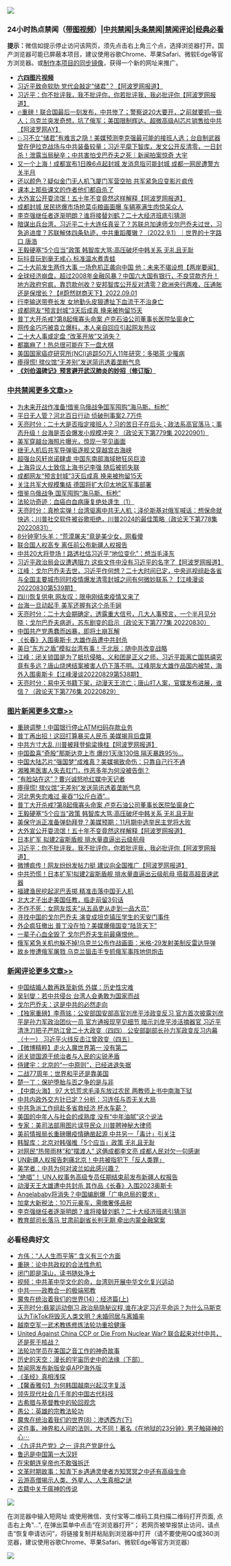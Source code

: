 ![](https://raw.githubusercontent.com/jsvpn/jsproxy/dev/64photo/fqnews-qr.jpg)

<div id="tt">
<h3>24小时热点禁闻（<a href="https://aaa.v2dns.tk/?QAjUl=BgRp5UNKRn&T5Vk=fPVH&Q59Ab=WxGE" target="_blank">带图视频</a>）|<a href="#%E4%B8%AD%E5%85%B1%E7%A6%81%E9%97%BB%E6%9B%B4%E5%A4%9A%E6%96%87%E7%AB%A0">中共禁闻</a>|<a href="#%E5%9B%BE%E7%89%87%E6%96%B0%E9%97%BB%E6%9B%B4%E5%A4%9A%E6%96%87%E7%AB%A0">头条禁闻</a>|<a href="#%E6%96%B0%E9%97%BB%E8%AF%84%E8%AE%BA%E6%9B%B4%E5%A4%9A%E6%96%87%E7%AB%A0">禁闻评论|<a href="#%E5%BF%85%E7%9C%8B%E7%BB%8F%E5%85%B8%E5%A5%BD%E6%96%87">经典必看</a></h3>
<div><b>提示：</b>微信如提示停止访问该网页，须先点击右上角三个点，选择浏览器打开。国产浏览器可能已屏蔽本项目，建议使用谷歌Chrome、苹果Safari、微软Edge等官方浏览器。或<a href="%E5%88%B6%E4%BD%9Cgit%E7%A6%81%E9%97%BB%E9%95%9C%E5%83%8F.md">制作本项目的同步镜像</a>，获得一个新的网址来推广。</div>
<ul>
<li><b><a href="http://d2.v2rss.gq/64.mp4" target="_blank">六四图片视频</a></b></li>
<li><a href="/cnnews/20220901/1779100.md">习近平致命软肋 党代会敲定“储君”？【阿波罗网报道】</a></li>
<li><a href="/topimagenews/20220901/1779087.md">习近平：你不批评我，我不批评你，你若批评我，我必批评你【阿波罗网报道】</a></li>
<li><a href="/bannedvideo/20220901/1779162.md">🔥重磅！联合国最后一刻发布，中共惨了；警察说20大要开，之前就要抓一些人；乌克兰突发奇想，坑了俄军；美国限制辉达、超微高级AI芯片销售给中共【阿波罗网AY】</a></li>
<li><a href="/bannedvideo/20220901/1779102.md">💥习不立“储君”有难言之隐！美媒预测李克强最可能的接班人选；台自制武器曾在伊拉克战场与中共装备较量；习近平麾下智库，发文公开反清零，一日封杀！泄露当局秘辛；中共害怕戈巴乔夫之死｜新闻拍案惊奇 大宇</a></li>
<li><a href="/cnnews/20220901/1779126.md">又一个上海！成都宣布1日晚6点起封城 发消息指可能封城 成都一网民遭警方关半月</a></li>
<li><a href="/cnnews/20220901/1779127.md">还以颜色？疑似金门无人机飞厦门军营空拍 共军紧急应变影片疯传</a></li>
<li><a href="/cnnews/20220902/1779381.md">课本上那些课文的作者他们都自杀了</a></li>
<li><a href="/topimagenews/20220901/1779089.md">大外宣公开耍流氓！五十年不变竟然这样解释【阿波罗网报道】</a></li>
<li><a href="/cnnews/20220902/1779285.md">成都封城 居民挤爆市场抢菜屯粮画面曝 车辆塞满生肉惊呆众人</a></li>
<li><a href="/comments/20220902/1779362.md">李克强继任者逐渐明朗？谁将接替刘鹤？二十大经济班底引猜测</a></li>
<li><a href="/bannedvideo/20220901/1779186.md">暗谋出兵台湾，习近平二十大连任真妥了？苏联总加速师戈尔巴乔夫过世，习急追进度？苏联解体四条轨迹，中共重蹈覆辙？（2022.9.1）｜世界的十字路口 唐浩</a></li>
<li><a href="/topimagenews/20220901/1779176.md">王毅硬塞“5个应当”政策 韩智库大骂:高压破坏中韩关系 无礼且无耻</a></li>
<li><a href="/cnnews/20220901/1779180.md">玩抖音玩到毫无戒心 标准温水煮青蛙</a></li>
<li><a href="/bannedvideo/20220901/1779197.md">二十大前发生两件大事 一场危机正袭向中国 他：未来不堪设想【两岸要闻】</a></li>
<li><a href="/bannedvideo/20220901/1779191.md">全球经济崩盘，超过2008年金融风暴？中国六大国有银行，不良贷款齐升！地方政府穷疯，靠罚款创收？安邦智库公开反对清零？欧洲央行两难，压通胀还是保增长？【#蔚然财商天下】2022.09.01</a></li>
<li><a href="/cnnews/20220902/1779302.md">行李输送带卷长发 女地勤头皮狠遭扯下血流干不治身亡</a></li>
<li><a href="/cbnews/20220901/1779223.md">成都网友“预言封城”3天后成真 换来被拘留15天</a></li>
<li><a href="/topimagenews/20220901/1779178.md">普丁大开杀戒?第8起俄寡头命案 卢克石油公司董事长医院坠窗身亡</a></li>
<li><a href="/yule/20220902/1779369.md">网传金巧巧被袁立爆料，本人亲自回应引起网友热议</a></li>
<li><a href="/ssgc/20220901/1779096.md">二十大人事或定盘 “改革开放”又消失？</a></li>
<li><a href="/cnnews/20220902/1779398.md">都赢麻了！热总很可能在下一盘大棋</a></li>
<li><a href="/comments/20220901/1779167.md">美国国家癌症研究所(NCI)追踪50万人11年研究：多喝茶 少罹病</a></li>
<li><a href="/topimagenews/20220902/1779378.md">瘆得慌! 殡仪馆“无差别”发送简讯透着垄断气息</a></li>
<li><b><a href="/comments/20200207/1272816.md" target="_blank">《刘伯温碑记》预言避开武汉肺炎的妙招（修订版）</a></b></li>
</ul>
</div>

<div class="catlist">
<h3><a href="/cbnews/" target="_blank">中共禁闻</a><span><a href="/cbnews/" target="_blank" rel="nofollow">更多文章>></a></span></h3>
<ul>
<li><a href="/cbnews/20220902/1779556.md" target="_blank">为未来开战作准备!借鉴乌俄战争国军囤购“海马斯、标枪”</a></li>
<li><a href="/cbnews/20220902/1779466.md" target="_blank">平日无人管？河北百日行动 侦破刑事案2.7万件</a></li>
<li><a href="/cbnews/20220902/1779465.md" target="_blank">天亮时分：二十大是否指定接班人？习的苦日子在后头；政法系高官落马；事态升级！台海是否会爆发小规模冲突？（政论天下第779集 20220901）</a></li>
<li><a href="/cbnews/20220902/1779420.md" target="_blank">美军穿越台海照片曝光，惊现一罕见画面</a></li>
<li><a href="/cbnews/20220902/1779346.md" target="_blank">继无人机后共军导弹驱逐舰又穿越宫古海峡</a></li>
<li><a href="/cbnews/20220902/1779345.md" target="_blank">超强台风轩岚诺肆虐 中国东南部海域掀狂风巨浪</a></li>
<li><a href="/cbnews/20220902/1779344.md" target="_blank">上海异议人士致信上海书记李强 随后被抓失联</a></li>
<li><a href="/cbnews/20220901/1779223.md" target="_blank">成都网友“预言封城”3天后成真 换来被拘留15天</a></li>
<li><a href="/cbnews/20220901/1779209.md" target="_blank">关注共军大规模集结 德国将扩大印太地区军事部署</a></li>
<li><a href="/cbnews/20220901/1779075.md" target="_blank">借鉴乌俄战争 国军囤购“海马斯、标枪”</a></li>
<li><a href="/cbnews/20220901/1778248.md" target="_blank">法轮功奇迹：血癌白血病康复绝处逢生（1）</a></li>
<li><a href="/cbnews/20220901/1778979.md" target="_blank">天亮时分：真枪实弹！台湾驱离中共无人机；泽伦斯基对俄军喊话：想保命就快逃；川普社交软件被谷歌拒绝，川普2024的最佳策略（政论天下第778集 20220831）</a></li>
<li><a href="/cbnews/20220901/1778864.md" target="_blank">8分钟宰1头羊：“荒漠屠夫”竟是美少女，网看傻</a></li>
<li><a href="/cbnews/20220901/1778810.md" target="_blank">联合国人权高专 离任前公布新疆人权报告</a></li>
<li><a href="/cbnews/20220831/1778781.md" target="_blank">中共20大将登场！路透社估习近平“地位变化”：想当毛泽东</a></li>
<li><a href="/cbnews/20220831/1778639.md" target="_blank">习近平政治局会议遭遇阻力 这些文件中没有习近平的名字了【阿波罗网报道】</a></li>
<li><a href="/cbnews/20220831/1778614.md" target="_blank">江峰：戈尔巴乔夫去世，习近平作何想？二十大时间已定，中央巡视组赴各省与全国主要城市同时疫情爆发清零封城之间有何微妙联系？【江峰漫谈20220830第539期】</a></li>
<li><a href="/cbnews/20220831/1778591.md" target="_blank">四川恢复供电 网友叹：限电刚结束疫情又来了</a></li>
<li><a href="/cbnews/20220831/1778571.md" target="_blank">台海一旦动起手 美军还握有这个杀手锏</a></li>
<li><a href="/cbnews/20220831/1778530.md" target="_blank">天亮时分：二十大会期确定，透露重大信号，几大人事预言，一个半月见分晓；戈尔巴乔夫病逝，苏东剧变的启示（政论天下第777集 20220830）</a></li>
<li><a href="/comments/20220831/1778527.md" target="_blank">中国共产党愚蠢而凶暴，即将土崩瓦解</a></li>
<li><a href="/cbnews/20220831/1778461.md" target="_blank">《长春》入围奥斯卡 大雄作品遭中共封杀</a></li>
<li><a href="/cbnews/20220830/1778328.md" target="_blank">美日“东方之盾”模拟台湾有事！于北辰：随中共改变战略</a></li>
<li><a href="/cbnews/20220830/1778172.md" target="_blank">江峰：闭关锁国是为了抵抗侵略，义和团是正义之师，习近平距离亡国慈禧究竟有多远？唐山烧烤结案被害人仍下落不明。江峰朋友大雄作品国内被禁，海外入围奥斯卡【江峰漫谈20220829第538期】</a></li>
<li><a href="/cbnews/20220830/1778094.md" target="_blank">天亮时分：易中天书籍下架，动漫天王流亡；唐山打人案，官媒发布进展，谁信？（政论天下第776集 20220829）</a></li>

</ul>
</div>
<div class="catlist">
<h3><a href="/topimagenews/" target="_blank">图片新闻</a><span><a href="/topimagenews/" target="_blank" rel="nofollow">更多文章>></a></span></h3>
<ul>
<li><a href="/topimagenews/20220902/1779550.md" target="_blank">重磅调整！中国银行停止ATM扫码存款业务</a></li>
<li><a href="/topimagenews/20220902/1779549.md" target="_blank">普丁再出招！这回打算暴买人民币 美媒揭背后盘算</a></li>
<li><a href="/topimagenews/20220902/1779548.md" target="_blank">中共方寸大乱 川普被拜登偷梁换柱【阿波罗网报道】</a></li>
<li><a href="/topimagenews/20220902/1779500.md" target="_blank">中国盈喜“奇股”那斯达克上市 爆炒1天涨130倍 隔天暴跌95％…</a></li>
<li><a href="/topimagenews/20220902/1779499.md" target="_blank">中国大陆芯片“强国梦”成难真？美媒揭致命伤：只靠自己行不通</a></li>
<li><a href="/topimagenews/20220902/1779443.md" target="_blank">湘雅黑医害人失去肛门，作恶多年为何没被告倒？</a></li>
<li><a href="/topimagenews/20220902/1779419.md" target="_blank">“有脸站在这”？曹兴诚怒呛红媒中天记者</a></li>
<li><a href="/topimagenews/20220902/1779378.md" target="_blank">瘆得慌! 殡仪馆“无差别”发送简讯透着垄断气息</a></li>
<li><a href="/topimagenews/20220901/1779184.md" target="_blank">河北男失恋难过 豪吞“1公斤白酒”…</a></li>
<li><a href="/topimagenews/20220901/1779178.md" target="_blank">普丁大开杀戒?第8起俄寡头命案 卢克石油公司董事长医院坠窗身亡</a></li>
<li><a href="/topimagenews/20220901/1779176.md" target="_blank">王毅硬塞“5个应当”政策 韩智库大骂:高压破坏中韩关系 无礼且无耻</a></li>
<li><a href="/topimagenews/20220901/1779125.md" target="_blank">美保守派正准备弹劾拜登？美媒预期：11月期中选举民主党将大败</a></li>
<li><a href="/topimagenews/20220901/1779089.md" target="_blank">大外宣公开耍流氓！五十年不变竟然这样解释【阿波罗网报道】</a></li>
<li><a href="/topimagenews/20220901/1779088.md" target="_blank">日本扩军 拟建2宙斯盾舰 排水量直逼出云级航母</a></li>
<li><a href="/topimagenews/20220901/1779087.md" target="_blank">习近平：你不批评我，我不批评你，你若批评我，我必批评你【阿波罗网报道】</a></li>
<li><a href="/topimagenews/20220901/1779074.md" target="_blank">微博疯传！网友纷纷发帖力挺 建议向全国推广【阿波罗网报道】</a></li>
<li><a href="/topimagenews/20220901/1779067.md" target="_blank">中共恐慌！日本扩军!拟建2宙斯盾舰 排水量直逼出云级航母 搭载高超音速武器</a></li>
<li><a href="/topimagenews/20220901/1779040.md" target="_blank">福建渔民挖起泥巴丢掷 精准击落中国无人机</a></li>
<li><a href="/topimagenews/20220901/1778899.md" target="_blank">北大才子出走美国任教，临走前留3句话</a></li>
<li><a href="/topimagenews/20220901/1778898.md" target="_blank">不作不死：女网友炫夫“从五品吏从走到一品大员”</a></li>
<li><a href="/topimagenews/20220831/1778780.md" target="_blank">寻找中国的戈尔巴乔夫 演变成坦克镇压学生的天安门事件</a></li>
<li><a href="/topimagenews/20220831/1778687.md" target="_blank">外企疯狂撤出 普丁没在怕？美媒爆俄国变“陆货天下”</a></li>
<li><a href="/topimagenews/20220831/1778662.md" target="_blank">一辈子心血全毁了 戈尔巴乔夫生前最痛恨他…</a></li>
<li><a href="/topimagenews/20220831/1778629.md" target="_blank">俄军紧急关机也躲不掉!乌克兰公布作战画面：米格-29发射美制反雷达导弹</a></li>
<li><a href="/topimagenews/20220831/1778628.md" target="_blank">故乡惨遭俄军屠戮 乌克兰狙击手专抓俄军事阵地供炮击</a></li>

</ul>
</div>
<div class="catlist">
<h3><a href="/comments/" target="_blank">新闻评论</a><span><a href="/comments/" target="_blank" rel="nofollow">更多文章>></a></span></h3>
<ul>
<li><a href="/comments/20220902/1779529.md" target="_blank">中国结婚人数再跌至新低 外媒：历史性灾难</a></li>
<li><a href="/comments/20220902/1779528.md" target="_blank">吴钊燮：若中共侵台 台湾人会勇敢为国家而战</a></li>
<li><a href="/comments/20220902/1779514.md" target="_blank">戈尔巴乔夫：这是中共的必然走向</a></li>
<li><a href="/comments/20220902/1779506.md" target="_blank">【独家重磅】李燕铭：公安部国安部高官刘彦平涉政变反习 官方首次披露刘彦平是孙力军政治团伙一员 官方通报现罕见细节 暗示刘彦平涉活摘器官 习近平清洗刀把子严防江曾二十大政变（四四） 公安部副部长孙力军政变反习内幕（十一） 习近平火线反击江曾政变（四五）</a></li>
<li><a href="/comments/20220902/1779503.md" target="_blank">【微博精粹】走火入魔世界第一 没有第二</a></li>
<li><a href="/comments/20220902/1779502.md" target="_blank">闭关锁国源于统治者与人民的尖锐矛盾</a></li>
<li><a href="/comments/20220902/1779487.md" target="_blank">侍建宇：北京的“一中原则”，已经进退失据</a></li>
<li><a href="/comments/20220902/1779472.md" target="_blank">二战77周年：世界和平还是靠美国</a></li>
<li><a href="/comments/20220902/1779471.md" target="_blank">楚一丁：保护堕胎与否之争的是与非</a></li>
<li><a href="/comments/20220902/1779470.md" target="_blank">【中南火海】 97 大饥荒求毛泽东放过农民 两教师上书中南海下狱</a></li>
<li><a href="/comments/20220902/1779455.md" target="_blank">中共内政外交方针已定？分析：习连任与否无关大局</a></li>
<li><a href="/comments/20220902/1779454.md" target="_blank">中共急派工作组赴多省救经济 杯水车薪？</a></li>
<li><a href="/comments/20220902/1779448.md" target="_blank">美国的中年人与社会的成熟度 没有‌‌“中年油腻‌‌”这个说法</a></li>
<li><a href="/comments/20220902/1779436.md" target="_blank">专家：美司法部用图片误导民众 川普聘神秘大律师</a></li>
<li><a href="/comments/20220902/1779435.md" target="_blank">美前情报局长重磅曝疫情确凿起源 中共另一「毒计」引关注</a></li>
<li><a href="/comments/20220902/1779434.md" target="_blank">韩智库：北京对韩强推「5个应当」政策 无礼且无耻</a></li>
<li><a href="/comments/20220902/1779427.md" target="_blank">对网民“热带雨林”和“摆渡人&#8221; 这俩成都李文亮 成都人民对欠一句感谢</a></li>
<li><a href="/comments/20220902/1779411.md" target="_blank">UN新疆人权报告刺痛北京！中共被指犯下「反人类罪」</a></li>
<li><a href="/comments/20220902/1779399.md" target="_blank">美学者：中共为何对波兰如此感兴趣？</a></li>
<li><a href="/comments/20220902/1779390.md" target="_blank">“绝唱”！ UN人权事务高级专员任期结束前发布新疆人权报告</a></li>
<li><a href="/comments/20220902/1779374.md" target="_blank">动漫天王大雄遭中共封杀 其作品《长春》入围2023奥斯卡</a></li>
<li><a href="/comments/20220902/1779373.md" target="_blank">Angelababy将消失？中国编剧爆「广电总局的要求」</a></li>
<li><a href="/comments/20220902/1779372.md" target="_blank">加拿大新税法：10万元豪车，需缴奢侈品税</a></li>
<li><a href="/comments/20220902/1779362.md" target="_blank">李克强继任者逐渐明朗？谁将接替刘鹤？二十大经济班底引猜测</a></li>
<li><a href="/comments/20220902/1779355.md" target="_blank">教育部司长落马 甘肃前副省长判无期 牵出内蒙金融窝案</a></li>

</ul>
</div>

<div class="catlist">
<h3>必看经典好文</h3>
<ul>
<li><a href="/comments/20200720/1363377.md" target="_blank">方伟：“人人生而平等” 含义有三个方面</a></li>
<li><a href="/comments/20200705/783271.md" target="_blank">重磅：论中共政权的合法性危机</a></li>
<li><a href="/tculture/20200803/1373949.md" target="_blank">闭门即是深山，读书随处净土</a></li>
<li><a href="/comments/20220119/1681422.md" target="_blank">视频：中共革中华文化的命，台湾则开展中华文化复兴运动</a></li>
<li><a href="/comments/20220331/1712636.md" target="_blank">中共——政教合一的极端邪教</a></li>
<li><a href="/topimagenews/20180605/953415.md" target="_blank">魔鬼在统治着我们的世界(14)：经济篇(上)</a></li>
<li><a href="/cbnews/20220620/1747851.md" target="_blank">天亮时分:翡翠运动倒习,政治局隐秘议程,谁在决定习近平命运？为什么马斯克认为TikTok将毁灭人类文明？未婚同居与离婚率</a></li>
<li><a href="/comments/20190807/1170993.md" target="_blank">越南空军一武术教练修炼法轮功重拾健康</a></li>
<li><a href="/comments/20200820/1451960.md" target="_blank">United Against China CCP or Die From Nuclear War? 联合起来对付中共，还是死于核战？</a></li>
<li><a href="/comments/20200511/1326751.md" target="_blank">法轮功学员在美国之音工作的神奇故事</a></li>
<li><a href="/tculture/20121025/73066.md" target="_blank">历史的天空：漫长的宇宙历史中的法缘（下部）</a></li>
<li><a href="/comments/20200627/783266.md" target="_blank">禁闻网发布新版安卓APP海外版</a></li>
<li><a href="/tculture/20201113/1430493.md" target="_blank">《圣经》真相浅探</a></li>
<li><a href="/bannedvideo/20210301/1495767.md" target="_blank">【馨香雅句】为何韩国越南兴起汉字复活</a></li>
<li><a href="/comments/20220329/1711799.md" target="_blank">领先现代社会几千年的中国古代科技</a></li>
<li><a href="/comments/20220503/1727847.md" target="_blank">古希腊与基督教中的轮回观念</a></li>
<li><a href="/comments/20200313/1292991.md" target="_blank">愚公：英雄的宗教法轮功</a></li>
<li><a href="/topimagenews/20180527/948714.md" target="_blank">魔鬼在统治着我们的世界(8)：渗透西方(下)</a></li>
<li><a href="/comments/20220722/1761738.md" target="_blank">这件事，神界和人间的法则，大不同！著名《在地狱的23分钟》男子触碰神的心⋯</a></li>
<li><a href="/bookonline/20131116/201056.md" target="_blank">《九评共产党》之一 评共产党是什么</a></li>
<li><a href="/cnnews/20210213/1486568.md" target="_blank">鲁迅是中国第一大汉奸</a></li>
<li><a href="/lifebaike/20200315/1294178.md" target="_blank">在宋朝连皇帝也不敢强拆迁</a></li>
<li><a href="/comments/20200308/1290079.md" target="_blank">文革时期故事：知青下乡遇通灵使者方知冥冥之中还有高级生命</a></li>
<li><a href="/comments/20200919/82684.md" target="_blank">云游高僧揭示人类、外星人、人生真相之谜</a></li>
<li><a href="/ccpdope/20200531/1337409.md" target="_blank">古籍中关于瘟神的传说</a></li>

</ul>
</div>

![](https://raw.githubusercontent.com/jsvpn/jsproxy/dev/64photo/fqnews-qr.jpg)

在浏览器中输入短网址 或使用微信、支付宝等二维码工具扫描二维码打开页面, 点击右上角"...", 在弹出菜单中点击“在浏览器打开”； 若网页被举报禁止访问，请点击“恢复申请访问”，将链接复制并粘贴到浏览器中打开（请不要使用QQ或360浏览器，建议使用谷歌Chrome、苹果Safari、微软Edge等官方浏览器）

![](https://raw.githubusercontent.com/jsvpn/jsproxy/dev/64photo/wx.jpg)